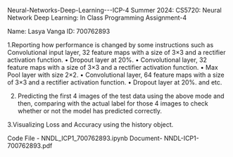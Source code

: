 Neural-Networks-Deep-Learning---ICP-4 Summer 2024: CS5720: Neural Network Deep Learning: In Class Programming Assignment-4

Name: Lasya Vanga ID: 700762893

1.Reporting how performance is changed by some instructions such as Convolutional input layer, 32 feature maps with a size of 3×3 and a rectifier activation function. • Dropout layer at 20%. • Convolutional layer, 32 feature maps with a size of 3×3 and a rectifier activation function. • Max Pool layer with size 2×2. • Convolutional layer, 64 feature maps with a size of 3×3 and a rectifier activation function. • Dropout layer at 20%. and etc.

2. Predicting the first 4 images of the test data using the above mode and then, comparing with the actual label for those 4 images to check whether or not the model has predicted correctly. 

3.Visualizing Loss and Accuracy using the history object.


Code File - NNDL_ICP1_700762893.ipynb Document- NNDL-ICP1-700762893.pdf
